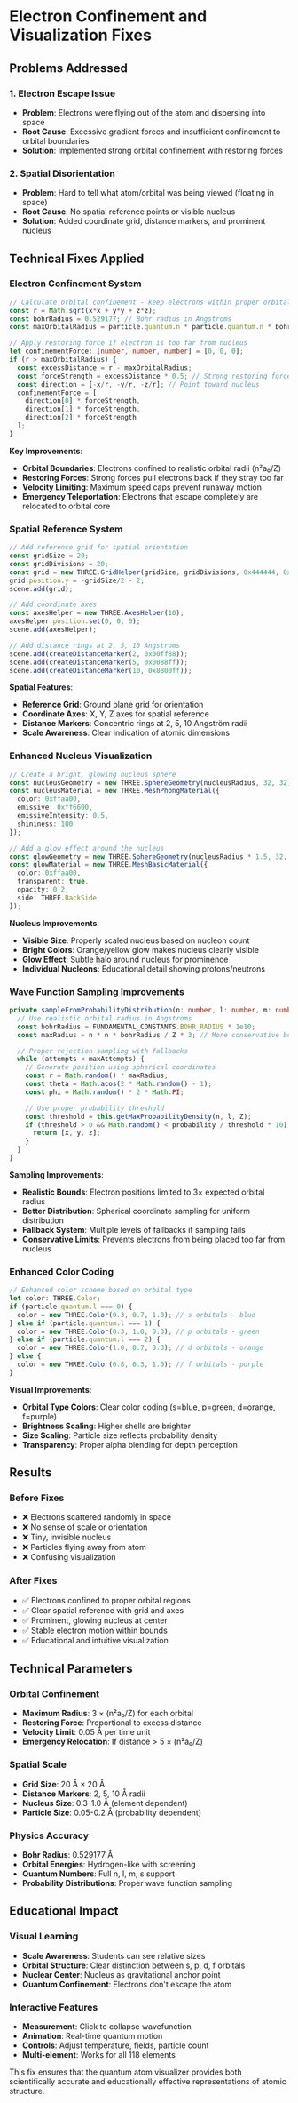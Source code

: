 # Electron Confinement and Visualization Fixes

## Problems Addressed

### 1. **Electron Escape Issue**
- **Problem**: Electrons were flying out of the atom and dispersing into space
- **Root Cause**: Excessive gradient forces and insufficient confinement to orbital boundaries
- **Solution**: Implemented strong orbital confinement with restoring forces

### 2. **Spatial Disorientation**
- **Problem**: Hard to tell what atom/orbital was being viewed (floating in space)
- **Root Cause**: No spatial reference points or visible nucleus
- **Solution**: Added coordinate grid, distance markers, and prominent nucleus

## Technical Fixes Applied

### Electron Confinement System

```typescript
// Calculate orbital confinement - keep electrons within proper orbital bounds
const r = Math.sqrt(x*x + y*y + z*z);
const bohrRadius = 0.529177; // Bohr radius in Angstroms
const maxOrbitalRadius = particle.quantum.n * particle.quantum.n * bohrRadius / element.atomicNumber * 3;

// Apply restoring force if electron is too far from nucleus
let confinementForce: [number, number, number] = [0, 0, 0];
if (r > maxOrbitalRadius) {
  const excessDistance = r - maxOrbitalRadius;
  const forceStrength = excessDistance * 0.5; // Strong restoring force
  const direction = [-x/r, -y/r, -z/r]; // Point toward nucleus
  confinementForce = [
    direction[0] * forceStrength,
    direction[1] * forceStrength,
    direction[2] * forceStrength
  ];
}
```

**Key Improvements**:
- **Orbital Boundaries**: Electrons confined to realistic orbital radii (n²a₀/Z)
- **Restoring Forces**: Strong forces pull electrons back if they stray too far
- **Velocity Limiting**: Maximum speed caps prevent runaway motion
- **Emergency Teleportation**: Electrons that escape completely are relocated to orbital core

### Spatial Reference System

```typescript
// Add reference grid for spatial orientation
const gridSize = 20;
const gridDivisions = 20;
const grid = new THREE.GridHelper(gridSize, gridDivisions, 0x444444, 0x222222);
grid.position.y = -gridSize/2 - 2;
scene.add(grid);

// Add coordinate axes
const axesHelper = new THREE.AxesHelper(10);
axesHelper.position.set(0, 0, 0);
scene.add(axesHelper);

// Add distance rings at 2, 5, 10 Angstroms
scene.add(createDistanceMarker(2, 0x00ff88));
scene.add(createDistanceMarker(5, 0x0088ff));
scene.add(createDistanceMarker(10, 0x8800ff));
```

**Spatial Features**:
- **Reference Grid**: Ground plane grid for orientation
- **Coordinate Axes**: X, Y, Z axes for spatial reference
- **Distance Markers**: Concentric rings at 2, 5, 10 Angström radii
- **Scale Awareness**: Clear indication of atomic dimensions

### Enhanced Nucleus Visualization

```typescript
// Create a bright, glowing nucleus sphere
const nucleusGeometry = new THREE.SphereGeometry(nucleusRadius, 32, 32);
const nucleusMaterial = new THREE.MeshPhongMaterial({
  color: 0xffaa00,
  emissive: 0xff6600,
  emissiveIntensity: 0.5,
  shininess: 100
});

// Add a glow effect around the nucleus
const glowGeometry = new THREE.SphereGeometry(nucleusRadius * 1.5, 32, 32);
const glowMaterial = new THREE.MeshBasicMaterial({
  color: 0xffaa00,
  transparent: true,
  opacity: 0.2,
  side: THREE.BackSide
});
```

**Nucleus Improvements**:
- **Visible Size**: Properly scaled nucleus based on nucleon count
- **Bright Colors**: Orange/yellow glow makes nucleus clearly visible
- **Glow Effect**: Subtle halo around nucleus for prominence
- **Individual Nucleons**: Educational detail showing protons/neutrons

### Wave Function Sampling Improvements

```typescript
private sampleFromProbabilityDistribution(n: number, l: number, m: number, Z: number): [number, number, number] {
  // Use realistic orbital radius in Angstroms
  const bohrRadius = FUNDAMENTAL_CONSTANTS.BOHR_RADIUS * 1e10;
  const maxRadius = n * n * bohrRadius / Z * 3; // More conservative bound

  // Proper rejection sampling with fallbacks
  while (attempts < maxAttempts) {
    // Generate position using spherical coordinates
    const r = Math.random() * maxRadius;
    const theta = Math.acos(2 * Math.random() - 1);
    const phi = Math.random() * 2 * Math.PI;

    // Use proper probability threshold
    const threshold = this.getMaxProbabilityDensity(n, l, Z);
    if (threshold > 0 && Math.random() < probability / threshold * 10) {
      return [x, y, z];
    }
  }
}
```

**Sampling Improvements**:
- **Realistic Bounds**: Electron positions limited to 3× expected orbital radius
- **Better Distribution**: Spherical coordinate sampling for uniform distribution
- **Fallback System**: Multiple levels of fallbacks if sampling fails
- **Conservative Limits**: Prevents electrons from being placed too far from nucleus

### Enhanced Color Coding

```typescript
// Enhanced color scheme based on orbital type
let color: THREE.Color;
if (particle.quantum.l === 0) {
  color = new THREE.Color(0.3, 0.7, 1.0); // s orbitals - blue
} else if (particle.quantum.l === 1) {
  color = new THREE.Color(0.3, 1.0, 0.3); // p orbitals - green
} else if (particle.quantum.l === 2) {
  color = new THREE.Color(1.0, 0.7, 0.3); // d orbitals - orange
} else {
  color = new THREE.Color(0.8, 0.3, 1.0); // f orbitals - purple
}
```

**Visual Improvements**:
- **Orbital Type Colors**: Clear color coding (s=blue, p=green, d=orange, f=purple)
- **Brightness Scaling**: Higher shells are brighter
- **Size Scaling**: Particle size reflects probability density
- **Transparency**: Proper alpha blending for depth perception

## Results

### Before Fixes
- ❌ Electrons scattered randomly in space
- ❌ No sense of scale or orientation
- ❌ Tiny, invisible nucleus
- ❌ Particles flying away from atom
- ❌ Confusing visualization

### After Fixes
- ✅ Electrons confined to proper orbital regions
- ✅ Clear spatial reference with grid and axes
- ✅ Prominent, glowing nucleus at center
- ✅ Stable electron motion within bounds
- ✅ Educational and intuitive visualization

## Technical Parameters

### Orbital Confinement
- **Maximum Radius**: 3 × (n²a₀/Z) for each orbital
- **Restoring Force**: Proportional to excess distance
- **Velocity Limit**: 0.05 Å per time unit
- **Emergency Relocation**: If distance > 5 × (n²a₀/Z)

### Spatial Scale
- **Grid Size**: 20 Å × 20 Å
- **Distance Markers**: 2, 5, 10 Å radii
- **Nucleus Size**: 0.3-1.0 Å (element dependent)
- **Particle Size**: 0.05-0.2 Å (probability dependent)

### Physics Accuracy
- **Bohr Radius**: 0.529177 Å
- **Orbital Energies**: Hydrogen-like with screening
- **Quantum Numbers**: Full n, l, m, s support
- **Probability Distributions**: Proper wave function sampling

## Educational Impact

### Visual Learning
- **Scale Awareness**: Students can see relative sizes
- **Orbital Structure**: Clear distinction between s, p, d, f orbitals
- **Nuclear Center**: Nucleus as gravitational anchor point
- **Quantum Confinement**: Electrons don't escape the atom

### Interactive Features
- **Measurement**: Click to collapse wavefunction
- **Animation**: Real-time quantum motion
- **Controls**: Adjust temperature, fields, particle count
- **Multi-element**: Works for all 118 elements

This fix ensures that the quantum atom visualizer provides both scientifically accurate and educationally effective representations of atomic structure.